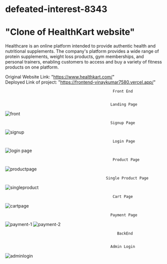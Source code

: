 # defeated-interest-8343
# "Clone of HealthKart website"
Healthcare is an online platform intended to provide authentic health and nutritional supplements. The company's platform provides a wide range of protein supplements, weight loss products, gym memberships, and personal trainers, enabling customers to access and buy a variety of fitness products on one platform.

Original Website Link: "https://www.healthkart.com/"
</br>
Deployed Link of project: "https://frontend-vinaykumar7580.vercel.app/"
                                                        
                                                    Front End     

                                                    
                                                   Landing Page
                                     
![front](https://github.com/bharat24862486/defeated-interest-8343/assets/102684173/58b58b0a-485f-4411-9218-8ef0fd72d27c)


                                                   Signup Page
                                                   
![signup](https://github.com/bharat24862486/defeated-interest-8343/assets/102684173/ed790a01-ea2d-453a-84b7-69e115efe4ef)


                                                    Login Page
                                                    
 ![login page](https://github.com/bharat24862486/defeated-interest-8343/assets/102684173/40eb67e0-1aea-49d3-9a8c-9edb4f41c4cb)
                                                   
                                                   
                                                    Product Page
                                                    
![productpage](https://github.com/bharat24862486/defeated-interest-8343/assets/102684173/b5e0d8e0-2632-4f7b-8e5d-a66f0dafd365)

                                                 Single Product Page
                                                 
![singleproduct](https://github.com/bharat24862486/defeated-interest-8343/assets/102684173/b9fa0c36-9526-4d50-a05d-8831795113e6)
                                                 
                                                    Cart Page
                                                    
![cartpage](https://github.com/bharat24862486/defeated-interest-8343/assets/102684173/61da7327-ed0c-46f7-a458-80fec90102a8)


                                                   Payment Page
                                                   
![payment-1](https://github.com/bharat24862486/defeated-interest-8343/assets/102684173/5d8a8e71-018f-4dfa-b056-92235dd007c2)
![payment-2](https://github.com/bharat24862486/defeated-interest-8343/assets/102684173/b3ed4a47-5396-4b99-941d-60753d89fb6e)

                                                      BackEnd
                                                      
                                                      
                                                   Admin Login
                                                   
![adminlogin](https://github.com/bharat24862486/defeated-interest-8343/assets/102684173/dbd6242f-bab8-45b8-818f-14dffac5713e)

                                                   






                                                    

